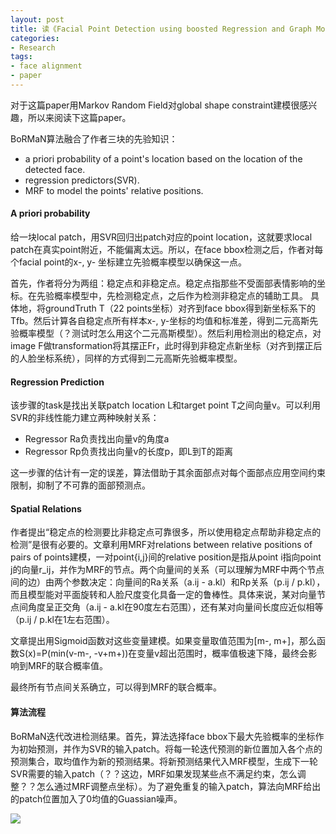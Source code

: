 ```yaml
---
layout: post
title: 读《Facial Point Detection using boosted Regression and Graph Models》
categories:
- Research
tags:
- face alignment
- paper
---
```


对于这篇paper用Markov Random Field对global shape constraint建模很感兴趣，所以来阅读下这篇paper。

BoRMaN算法融合了作者三块的先验知识：

- a priori probability of a point's location based on the location of the detected face.
- regression predictors(SVR).
- MRF to model the points' relative positions.

#### A priori probability

给一块local patch，用SVR回归出patch对应的point location，这就要求local patch在真实point附近，不能偏离太远。所以，在face bbox检测之后，作者对每个facial point的x-, y- 坐标建立先验概率模型以确保这一点。

首先，作者将分为两组：稳定点和非稳定点。稳定点指那些不受面部表情影响的坐标。在先验概率模型中，先检测稳定点，之后作为检测非稳定点的辅助工具。
具体地，将groundTruth T（22 points坐标）对齐到face bbox得到新坐标系下的Tfb。然后计算各自稳定点所有样本x-, y-坐标的均值和标准差，得到二元高斯先验概率模型（？测试时怎么用这个二元高斯模型）。然后利用检测出的稳定点，对image F做transformation将其摆正Fr，此时得到非稳定点新坐标（对齐到摆正后的人脸坐标系统），同样的方式得到二元高斯先验概率模型。

#### Regression Prediction

该步骤的task是找出关联patch location L和target point T之间向量v。可以利用SVR的非线性能力建立两种映射关系：

- Regressor Ra负责找出向量v的角度a
- Regressor Rp负责找出向量v的长度p，即L到T的距离

这一步骤的估计有一定的误差，算法借助于其余面部点对每个面部点应用空间约束限制，抑制了不可靠的面部预测点。

#### Spatial Relations

作者提出“稳定点的检测要比非稳定点可靠很多，所以使用稳定点帮助非稳定点的检测”是很有必要的。文章利用MRF对relations between relative positions of pairs of points建模，一对point{i,j}间的relative position是指从point i指向point j的向量r_ij，并作为MRF的节点。两个向量间的关系（可以理解为MRF中两个节点间的边）由两个参数决定：向量间的Ra关系（a.ij - a.kl）和Rp关系（p.ij / p.kl），而且模型能对平面旋转和人脸尺度变化具备一定的鲁棒性。具体来说，某对向量节点间角度呈正交角（a.ij - a.kl在90度左右范围），还有某对向量间长度应近似相等（p.ij / p.kl在1左右范围）。

文章提出用Sigmoid函数对这些变量建模。如果变量取值范围为[m-, m+]，那么函数S(x)=P(min(v-m-, -v+m+))在变量v超出范围时，概率值极速下降，最终会影响到MRF的联合概率值。

最终所有节点间关系确立，可以得到MRF的联合概率。

#### 算法流程

BoRMaN迭代改进检测结果。首先，算法选择face bbox下最大先验概率的坐标作为初始预测，并作为SVR的输入patch。将每一轮迭代预测的新位置加入各个点的预测集合，取均值作为新的预测结果。将新预测结果代入MRF模型，生成下一轮SVR需要的输入patch（？？这边，MRF如果发现某些点不满足约束，怎么调整？？怎么通过MRF调整点坐标）。为了避免重复的输入patch，算法向MRF给出的patch位置加入了0均值的Guassian噪声。

![](http://oiqcl4y9s.bkt.clouddn.com/BoRMAN.png)